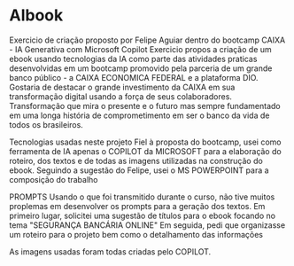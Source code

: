 # AIbook
Exercicio de criação proposto por Felipe Aguiar dentro do bootcamp CAIXA - IA Generativa com Microsoft Copilot
Exercicio propos a criação de um ebook usando tecnologias da IA como parte das atividades praticas desenvolvidas em um bootcamp promovido pela parceria de um grande banco público - a CAIXA ECONOMICA FEDERAL  e a plataforma DIO.
Gostaria de destacar o grande investimento da CAIXA em sua transformação digital usando a força de seus colaboradores. Transformação que mira o presente e o futuro mas sempre fundamentado em uma longa história de comprometimento em ser o banco da vida de todos os brasileiros.

Tecnologias usadas neste projeto
Fiel à proposta do bootcamp, usei como ferramenta de IA apenas o COPILOT da MICROSOFT para a elaboração do roteiro, dos textos e de todas as imagens utilizadas na construção do ebook.
Seguindo a sugestão do Felipe, usei o MS POWERPOINT para a composição do trabalho

PROMPTS 
Usando o que foi transmitido durante o curso, não tive muitos proplemas em desenvolver os prompts para a geração dos textos.
Em primeiro lugar, solicitei uma sugestão de títulos para o ebook focando no tema "SEGURANÇA BANCÁRIA ONLINE"
Em seguida, pedi que organizasse um roteiro para o projeto bem como o detalhamento das informações

As imagens usadas foram todas criadas pelo COPILOT. 
